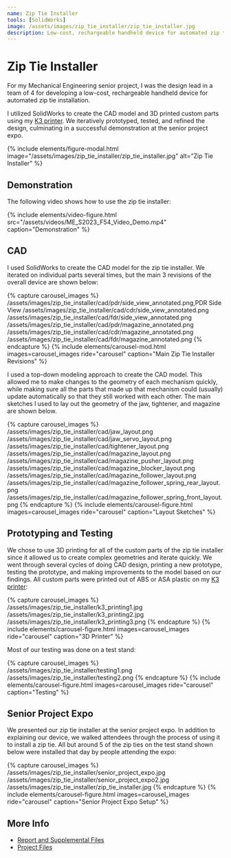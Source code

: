 ```yaml
---
name: Zip Tie Installer
tools: [SolidWorks]
image: /assets/images/zip_tie_installer/zip_tie_installer.jpg
description: Low-cost, rechargeable handheld device for automated zip tie installation (Mechanical Engineering senior project).
---
```


# Zip Tie Installer

For my Mechanical Engineering senior project, I was the design lead in a team of
4 for developing a low-cost, rechargeable handheld device for automated zip tie
installation.

I utilized SolidWorks to create the CAD model and 3D printed custom parts using
my [K3 printer](/projects/02-k3). We iteratively prototyped, tested, and refined
the design, culminating in a successful demonstration at the senior project
expo.

{% include elements/figure-modal.html image="/assets/images/zip_tie_installer/zip_tie_installer.jpg" alt="Zip Tie Installer" %}

## Demonstration

The following video shows how to use the zip tie installer:

{% include elements/video-figure.html src="/assets/videos/ME_S2023_F54_Video_Demo.mp4" caption="Demonstration" %}

## CAD

I used SolidWorks to create the CAD model for the zip tie installer.
We iterated on individual parts several times, but the main 3 revisions of the
overall device are shown below:

{% capture carousel_images %}
/assets/images/zip_tie_installer/cad/pdr/side_view_annotated.png,PDR Side View
/assets/images/zip_tie_installer/cad/cdr/side_view_annotated.png
/assets/images/zip_tie_installer/cad/fdr/side_view_annotated.png
/assets/images/zip_tie_installer/cad/pdr/magazine_annotated.png
/assets/images/zip_tie_installer/cad/cdr/magazine_annotated.png
/assets/images/zip_tie_installer/cad/fdr/magazine_annotated.png
{% endcapture %}
{% include elements/carousel-mod.html images=carousel_images ride="carousel" caption="Main Zip Tie Installer Revisions" %}

I used a top-down modeling approach to create the CAD model. This allowed me to
make changes to the geometry of each mechanism quickly, while making sure all
the parts that made up that mechanism could (usually) update automatically so
that they still worked with each other. The main sketches I used to lay out the
geometry of the jaw, tightener, and magazine are shown below.

{% capture carousel_images %}
/assets/images/zip_tie_installer/cad/jaw_layout.png
/assets/images/zip_tie_installer/cad/jaw_servo_layout.png
/assets/images/zip_tie_installer/cad/tightener_layout.png
/assets/images/zip_tie_installer/cad/magazine_layout.png
/assets/images/zip_tie_installer/cad/magazine_pusher_layout.png
/assets/images/zip_tie_installer/cad/magazine_blocker_layout.png
/assets/images/zip_tie_installer/cad/magazine_follower_layout.png
/assets/images/zip_tie_installer/cad/magazine_follower_spring_rear_layout.png
/assets/images/zip_tie_installer/cad/magazine_follower_spring_front_layout.png
{% endcapture %}
{% include elements/carousel-figure.html images=carousel_images ride="carousel" caption="Layout Sketches" %}

## Prototyping and Testing

We chose to use 3D printing for all of the custom parts of the zip tie installer
since it allowed us to create complex geometries and iterate quickly. We went
through several cycles of doing CAD design, printing a new prototype, testing
the prototype, and making improvements to the model based on our findings. All
custom parts were printed out of ABS or ASA plastic on my
[K3 printer](/projects/02-k3):

{% capture carousel_images %}
/assets/images/zip_tie_installer/k3_printing1.jpg
/assets/images/zip_tie_installer/k3_printing2.jpg
/assets/images/zip_tie_installer/k3_printing3.png
{% endcapture %}
{% include elements/carousel-figure.html images=carousel_images ride="carousel" caption="3D Printer" %}

Most of our testing was done on a test stand:

{% capture carousel_images %}
/assets/images/zip_tie_installer/testing1.png
/assets/images/zip_tie_installer/testing2.png
{% endcapture %}
{% include elements/carousel-figure.html images=carousel_images ride="carousel" caption="Testing" %}

## Senior Project Expo

We presented our zip tie installer at the senior project expo. In addition to
explaining our device, we walked attendees through the process of using it to
install a zip tie. All but around 5 of the zip ties on the test stand
shown below were installed that day by people attending the expo:

{% capture carousel_images %}
/assets/images/zip_tie_installer/senior_project_expo.jpg
/assets/images/zip_tie_installer/senior_project_expo2.jpg
/assets/images/zip_tie_installer/zip_tie_installer.jpg
{% endcapture %}
{% include elements/carousel-figure.html images=carousel_images ride="carousel" caption="Senior Project Expo Setup" %}

## More Info

- [Report and Supplemental Files](https://digitalcommons.calpoly.edu/mesp/701/)
- [Project Files](https://github.com/moffdude/Zip-Tie-Installer/)
